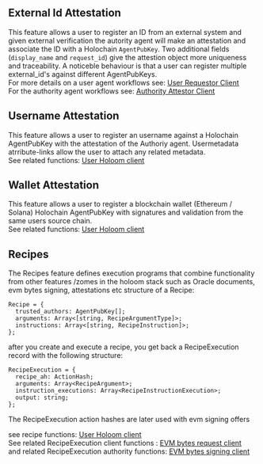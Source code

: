 External Id Attestation
-----------------------

This feature allows a user to register an ID from an external system and given external verification the autority agent will make an attestation and associate the ID with a Holochain ``AgentPubKey``. Two additional fields (``display_name`` and ``request_id``) give the attestion object more uniqueness and traceability. A noticeble behaviour is that a user can register multiple external_id's against different AgentPubKeys. \
For more details on a user agent workflows see: [User Requestor Client](/classes/client_src.ExternalIdAttestationRequestorClient.html) \
For the authority agent workflows see: [Authority Attestor Client](/classes/authority_src.ExternalIdAttestorClient.html) 


Username Attestation
--------------------

This feature allows a user to register an username against a Holochain AgentPubKey with the attestation of the Authoriy agent. Usermetadata atrribute-links allow the user to attach any related metadata. \
See related functions: [User Holoom client](/classes/client_src.HoloomClient.html)


Wallet Attestation
--------------------

This feature allows a user to register a blockchain wallet (Ethereum / Solana)  Holochain AgentPubKey with signatures and validation from the same users source chain. \
See related functions: [User Holoom client](/classes/client_src.HoloomClient.html)


Recipes
-------

The Recipes feature defines execution programs that combine functionality from other features /zomes in the holoom stack such as Oracle documents, evm bytes signing, attestations etc
structure of a Recipe:

```
Recipe = {
  trusted_authors: AgentPubKey[];
  arguments: Array<[string, RecipeArgumentType]>;
  instructions: Array<[string, RecipeInstruction]>;
};
```
after you create and execute a recipe, you get back a RecipeExecution record with the following structure:
```
RecipeExecution = {
  recipe_ah: ActionHash;
  arguments: Array<RecipeArgument>;
  instruction_executions: Array<RecipeInstructionExecution>;
  output: string;
};
```
The RecipeExecution action hashes are later used with evm signing offers

see recipe functions: [User Holoom client](/classes/client_src.HoloomClient.html) \
See related RecipeExecution client functions : [EVM bytes request client](/classes/client_src.evmBytesSignatureRequestorClient.html) \
and related RecipeExecution authority functions: [EVM bytes signing client](/classes/authority_src.evmBytesSignerClient.html)